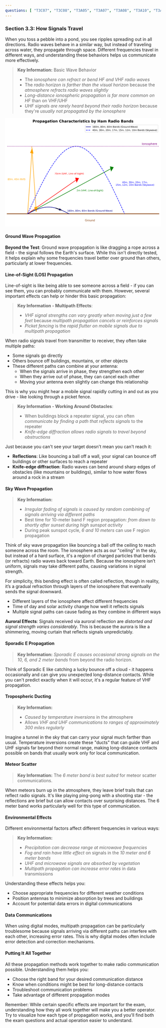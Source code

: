 ```yaml
---
questions: [ "T3C07", "T3C08", "T3A05", "T3A07", "T3A08", "T3A10", "T3A11", "T3A12", "T3C01", "T3C02", "T3C03", "T3C04", "T3C05", "T3C06", "T3C09", "T3C10", "T3A01", "T3A02", "T3A06", "T3C11" ]
---
```


### Section 3.3: How Signals Travel

When you toss a pebble into a pond, you see ripples spreading out in all directions. Radio waves behave in a similar way, but instead of traveling across water, they propagate through space. Different frequencies travel in different ways, and understanding these behaviors helps us communicate more effectively.

> **Key Information:** Basic Wave Behavior
> - The *ionosphere can refract or bend HF and VHF radio waves*
> - The *radio horizon is farther than the visual horizon* because the *atmosphere refracts radio waves slightly*
> - *Long-distance ionospheric propagation is far more common on HF* than on VHF/UHF
> - *UHF signals are rarely heard beyond their radio horizon* because they're *usually not propagated by the ionosphere*

![Propagation types at different frequency ranges](../../../images/propagation-types.svg)

#### Ground Wave Propagation

**Beyond the Test**: Ground wave propagation is like dragging a rope across a field - the signal follows the Earth's surface. While this isn't directly tested, it helps explain why some frequencies travel better over ground than others, particularly at lower frequencies.

#### Line-of-Sight (LOS) Propagation

Line-of-sight is like being able to see someone across a field - if you can see them, you can probably communicate with them. However, several important effects can help or hinder this basic propagation:

> **Key Information - Multipath Effects**: 
> - *VHF signal strengths can vary greatly when moving just a few feet* because *multipath propagation cancels or reinforces signals*
> - *Picket fencing* is the *rapid flutter on mobile signals due to multipath propagation*

When radio signals travel from transmitter to receiver, they often take multiple paths:
- Some signals go directly
- Others bounce off buildings, mountains, or other objects
- These different paths can combine at your antenna:
  - When the signals arrive in phase, they strengthen each other
  - When they arrive out of phase, they can cancel each other
  - Moving your antenna even slightly can change this relationship

This is why you might hear a mobile signal rapidly cutting in and out as you drive - like looking through a picket fence.

> **Key Information - Working Around Obstacles**:
> - When buildings block a repeater signal, you can often *communicate by finding a path that reflects signals* to the repeater
> - *Knife-edge diffraction allows radio signals to travel beyond obstructions*

Just because you can't see your target doesn't mean you can't reach it:
- **Reflections**: Like bouncing a ball off a wall, your signal can bounce off buildings or other surfaces to reach a repeater
- **Knife-edge diffraction**: Radio waves can bend around sharp edges of obstacles (like mountains or buildings), similar to how water flows around a rock in a stream

#### Sky Wave Propagation

> **Key Information:**
> - *Irregular fading of signals is caused by random combining of signals arriving via different paths*
> - Best time for 10-meter band F region propagation: *from dawn to shortly after sunset during high sunspot activity*
> - During peak sunspot cycle, *6 and 10 meters* can use F region propagation

Think of sky wave propagation like bouncing a ball off the ceiling to reach someone across the room. The ionosphere acts as our "ceiling" in the sky, but instead of a hard surface, it's a region of charged particles that bends (or refracts) radio waves back toward Earth. Because the ionosphere isn’t uniform, signals may take different paths, causing variations in signal strength.

For simplicity, this bending effect is often called reflection, though in reality, it’s a gradual refraction through layers of the ionosphere that eventually sends the signal downward.

- Different layers of the ionosphere affect different frequencies
- Time of day and solar activity change how well it reflects signals
- Multiple signal paths can cause fading as they combine in different ways

**Auroral Effects**:
Signals received via auroral reflection are *distorted and signal strength varies considerably*. This is because the aurora is like a shimmering, moving curtain that reflects signals unpredictably.

#### Sporadic E Propagation

> **Key Information:** *Sporadic E causes occasional strong signals on the 10, 6, and 2 meter bands* from beyond the radio horizon.

Think of Sporadic E like catching a lucky bounce off a cloud - it happens occasionally and can give you unexpected long-distance contacts. While you can't predict exactly when it will occur, it's a regular feature of VHF propagation.

#### Tropospheric Ducting

> **Key Information:**
> - *Caused by temperature inversions* in the atmosphere
> - Allows *VHF and UHF communications to ranges of approximately 300 miles regularly*

Imagine a tunnel in the sky that can carry your signal much farther than usual. Temperature inversions create these "ducts" that can guide VHF and UHF signals far beyond their normal range, making long-distance contacts possible on bands that usually work only for local communication.

#### Meteor Scatter

> **Key Information:** The *6 meter band is best suited* for meteor scatter communications.

When meteors burn up in the atmosphere, they leave brief trails that can reflect radio signals. It's like playing ping-pong with a shooting star - the reflections are brief but can allow contacts over surprising distances. The 6 meter band works particularly well for this type of communication.

#### Environmental Effects

Different environmental factors affect different frequencies in various ways:

> **Key Information:** 
> - *Precipitation can decrease range at microwave frequencies*
> - *Fog and rain have little effect* on signals in the *10 meter and 6 meter bands*
> - *UHF and microwave signals are absorbed by vegetation*
> - *Multipath propagation can increase error rates* in data transmissions

Understanding these effects helps you:
- Choose appropriate frequencies for different weather conditions
- Position antennas to minimize absorption by trees and buildings
- Account for potential data errors in digital communications

#### Data Communications 

When using digital modes, multipath propagation can be particularly troublesome because signals arriving via different paths can interfere with each other, increasing error rates. This is why digital modes often include error detection and correction mechanisms.

#### Putting It All Together

All these propagation methods work together to make radio communication possible. Understanding them helps you:
- Choose the right band for your desired communication distance
- Know when conditions might be best for long-distance contacts
- Troubleshoot communication problems
- Take advantage of different propagation modes

Remember: While certain specific effects are important for the exam, understanding how they all work together will make you a better operator. Try to visualize how each type of propagation works, and you'll find both the exam questions and actual operation easier to understand.